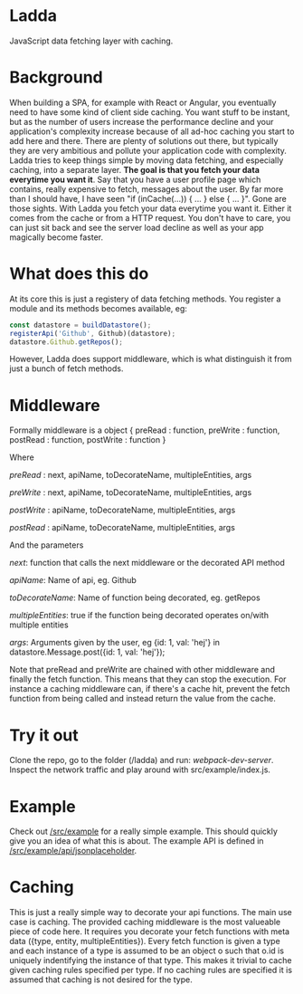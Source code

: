 # Ladda
JavaScript data fetching layer with caching.

# Background
When building a SPA, for example with React or Angular, you eventually need to have some kind of client side caching. You want stuff to be instant, but as the number of users increase the performance decline and your application's complexity increase because of all ad-hoc caching you start to add here and there. There are plenty of solutions out there, but typically they are very ambitious and pollute your application code with complexity. Ladda tries to keep things simple by moving data fetching, and especially caching, into a separate layer. **The goal is that you fetch your data everytime you want it**. Say that you have a user profile page which contains, really expensive to fetch, messages about the user. By far more than I should have, I have seen "if (inCache(...)) { ... } else { ... }". Gone are those sights. With Ladda you fetch your data everytime you want it. Either it comes from the cache or from a HTTP request. You don't have to care, you can just sit back and see the server load decline as well as your app magically become faster.

# What does this do
At its core this is just a registery of data fetching methods. You register a module and its methods becomes available, eg:

```javascript
const datastore = buildDatastore();
registerApi('Github', Github)(datastore);
datastore.Github.getRepos();
```

However, Ladda does support middleware, which is what distinguish it
from just a bunch of fetch methods.

# Middleware
Formally middleware is a object { preRead : function, preWrite : function, postRead : function, postWrite : function }

Where

  *preRead* : next, apiName, toDecorateName, multipleEntities, args
  
  *preWrite* : next, apiName, toDecorateName, multipleEntities, args
  
  *postWrite* : apiName, toDecorateName, multipleEntities, args
  
  *postRead* : apiName, toDecorateName, multipleEntities, args

And the parameters

  *next*: function that calls the next middleware or the decorated API method
  
  *apiName*: Name of api, eg. Github
  
  *toDecorateName*: Name of function being decorated, eg. getRepos
  
  *multipleEntities*: true if the function being decorated operates on/with multiple entities
  
  *args*: Arguments given by the user, eg {id: 1, val: 'hej'} in datastore.Message.post({id: 1, val: 'hej'});

Note that preRead and preWrite are chained with other middleware and finally the fetch function. This means that they can stop the execution. For instance a caching middleware can, if there's a cache hit, prevent the fetch function from being called and instead return the value from the cache.

# Try it out
Clone the repo, go to the folder (/ladda) and run: *webpack-dev-server*.
Inspect the network traffic and play around with src/example/index.js.

# Example
Check out [/src/example](https://github.com/petercrona/ladda/blob/master/src/example/index.js) for a really simple example. This should quickly give you an idea of what this is about. The example API is defined in [/src/example/api/jsonplaceholder](https://github.com/petercrona/ladda/blob/master/src/example/api/jsonplaceholder.js).

# Caching
This is just a really simple way to decorate your api functions. The main use case is caching. The provided caching middleware is the most valueable piece of code here. It requires you decorate your fetch functions with meta data ({type, entity, multipleEntities}). Every fetch function is given a type and each instance of a type is assumed to be an object o such that o.id is uniquely indentifying the instance of that type. This makes it trivial to cache given caching rules specified per type. If no caching rules are specified it is assumed that caching is not desired for the type.
